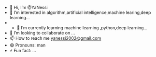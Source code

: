 - 👋 Hi, I’m @YaNessi
- 👀 I’m interested in algorithm,artificial intelligence,machine learing,deep learning...
- - 🌱 I’m currently learning machine learning ,python,deep learning...
- 💞️ I’m looking to collaborate on ...
- 📫 How to reach me yanessi2002@gmail.com
- 😄 Pronouns: man
- ⚡ Fun fact: ...

<!---
YaNessi/YaNessi is a ✨ special ✨ repository because its `README.md` (this file) appears on your GitHub profile.
You can click the Preview link to take a look at your changes.
--->
